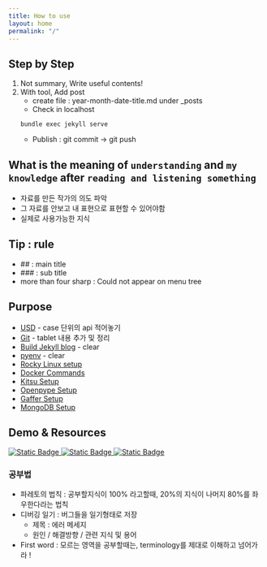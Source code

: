 ```yaml
---
title: How to use
layout: home
permalink: "/"
---
```


## Step by Step

1. Not summary, Write useful contents!
2. With tool, Add post 
    - create file : year-month-date-title.md under _posts
    - Check in localhost 
    ```
    bundle exec jekyll serve
    ```
    - Publish : git commit -> git push

## What is the meaning of `understanding` and `my knowledge` after `reading and listening something`
- 자료를 만든 작가의 의도 파악
- 그 자료를 안보고 내 표현으로 표현할 수 있어야함
- 실제로 사용가능한 지식

## Tip : rule
- \## : main title
- \### : sub title
- more than four sharp : Could not appear on menu tree

## Purpose

- [USD](https://taiyeong.github.io/pipeline/2024-01-26-git.html) - case 단위의 api 적어놓기
- [Git](https://taiyeong.github.io/pipeline/2024-01-26-usd.html) - tablet 내용 추가 및 정리
- [Build Jekyll blog](https://taiyeong.github.io/pipeline/2024-01-26-jekyll.html) - clear
- [pyenv](https://taiyeong.github.io/pipeline/2024-01-26-pyenv.html) - clear
- [Rocky Linux setup]()
- [Docker Commands]()
- [Kitsu Setup]()
- [Openpype Setup]()
- [Gaffer Setup]()
- [MongoDB Setup]()


## Demo & Resources

[![Static Badge](https://img.shields.io/badge/Jekyll%20Gitbook%20Themes-yellowgreen)
](https://sighingnow.github.io/jekyll-gitbook)
[![Static Badge](https://img.shields.io/badge/Jekyll%20Gitbook%20github-blue)
](https://github.com/sighingnow/jekyll-gitbook)
[![Static Badge](https://img.shields.io/badge/badgeMaker-Shields%20io-important)
](https://shields.io/badges)


### 공부법
- 파레토의 법칙 : 공부할지식이 100% 라고할때, 20%의 지식이 나머지 80%를 좌우한다라는 법칙
- 디버깅 일기 : 버그들을 일기형태로 저장
    - 제목 : 에러 메세지
    - 원인 / 해결방향 / 관련 지식 및 용어
- First word : 모르는 영역을 공부할때는, terminology를 제대로 이해하고 넘어가라 ! 